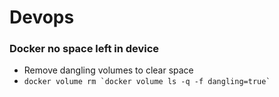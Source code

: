 # Devops

### Docker no space left in device
* Remove dangling volumes to clear space
* ```docker volume rm `docker volume ls -q -f dangling=true` ```
